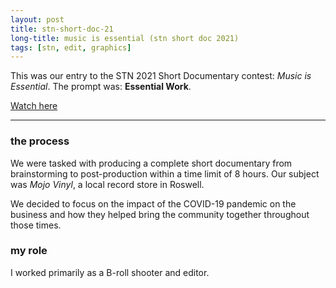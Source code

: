 ```yaml
---
layout: post
title: stn-short-doc-21
long-title: music is essential (stn short doc 2021)
tags: [stn, edit, graphics]
---
```


This was our entry to the STN 2021 Short Documentary contest: *Music is Essential*. The prompt was: **Essential Work**.

[Watch here](https://youtu.be/2RrM6PfDyrw)

<hr class="in-content">

### the process
We were tasked with producing a complete short documentary from brainstorming to post-production within a time limit of 8 hours. Our subject was *Mojo Vinyl*, a local record store in Roswell.

We decided to focus on the impact of the COVID-19 pandemic on the business and how they helped bring the community together throughout those times.

### my role
I worked primarily as a B-roll shooter and editor.